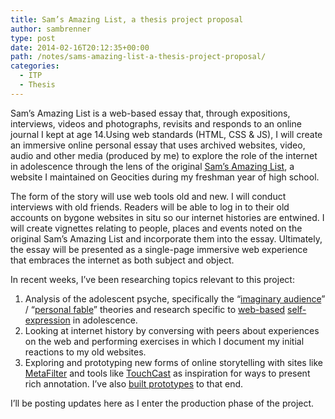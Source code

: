 ```yaml
---
title: Sam’s Amazing List, a thesis project proposal
author: sambrenner
type: post
date: 2014-02-16T20:12:35+00:00
path: /notes/sams-amazing-list-a-thesis-project-proposal/
categories:
  - ITP
  - Thesis
---
```

Sam&#8217;s Amazing List is a web-based essay that, through expositions, interviews, videos and photographs, revisits and responds to an online journal I kept at age 14.Using web standards (HTML, CSS & JS), I will create an immersive online personal essay that uses archived websites, video, audio and other media (produced by me) to explore the role of the internet in adolescence through the lens of the original [Sam&#8217;s Amazing List][1], a website I maintained on Geocities during my freshman year of high school.

The form of the story will use web tools old and new. I will conduct interviews with old friends. Readers will be able to log in to their old accounts on bygone websites in situ so our internet histories are entwined. I will create vignettes relating to people, places and events noted on the original Sam&#8217;s Amazing List and incorporate them into the essay. Ultimately, the essay will be presented as a single-page immersive web experience that embraces the internet as both subject and object.

In recent weeks, I&#8217;ve been researching topics relevant to this project:

  1. Analysis of the adolescent psyche, specifically the &#8220;[imaginary audience][2]&#8221; / &#8220;[personal fable][3]&#8221; theories and research specific to [web-based][4] [self-expression][5] in adolescence.
  2. Looking at internet history by conversing with peers about experiences on the web and performing exercises in which I document my initial reactions to my old websites.
  3. Exploring and prototyping new forms of online storytelling with sites like [MetaFilter][6] and tools like [TouchCast][7] as inspiration for ways to present rich annotation. I&#8217;ve also [built prototypes][8] to that end.

I&#8217;ll be posting updates here as I enter the production phase of the project.

 [1]: https://web.archive.org/web/20011117002810/http://www.geocities.com/samsamazinglist/page2.html
 [2]: http://en.wikipedia.org/wiki/Imaginary_audience
 [3]: http://en.wikipedia.org/wiki/Personal_fable
 [4]: http://www.amazon.com/Growing-Up-Online-Digital-Technologies/dp/140397814X
 [5]: http://www.ncbi.nlm.nih.gov/pubmed/18331139
 [6]: http://www.metafilter.com/
 [7]: http://www.touchcast.com/
 [8]: http://thesisbinge.herokuapp.com
